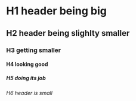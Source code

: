 # H1 header being big
## H2 header being slighlty smaller
###  H3 getting smaller
#### H4 looking good
##### H5 doing its job
###### H6 header is small
